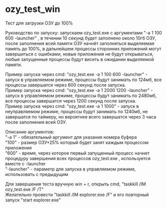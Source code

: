 # ozy_test_win
Тест для загрузки ОЗУ до 100%<br/>

Руководство по запуску: запускаем ozy_test.exe с аргументами "-a 1 100 600 -launcher" , в течении 10 секунд будет заполнено около 10гб ОЗУ, после заполнения всей памяти ОЗУ начнёт заполняться выделяемая память до 100%, в дальнейшем процессы сторонних приложений могут завершиться с ошибками, новые приложения не будут открываться, любые запущенные процессы будут висеть в ожидании выделяемой памяти. <br/>

Пример запуска через cmd: "ozy_test.exe -a 1 100 600 -launcher" - запуск в управляемом режиме, процессы будут занимать по 124мб, все процессы завершатся через 600 секунд после запуска. <br/>
Пример запуска через cmd: "ozy_test.exe -a 1 2000 1200 -launcher" - запуск в управляемом режиме, процессы будут занимать по 2480мб, все процессы завершатся через 1200 секунд после запуска. <br/>
Пример запуска через cmd: "ozy_test.exe -a 1 1000" - запуск в неуправляемом режиме, процессы будут занимать по 1240мб, не завершатся по таймеру, но вероятнее всего завершатся через 3 часа после заполнения всей ОЗУ. <br/>

Описание аргументов: <br/>
"-a 1" - обязательный аргумент для указания номера буфера <br/>
"100" - размер ОЗУ+25% который будет занят каждым процессом приложения <br/>
"600" - время, через которое первый запущенный процесс начнет процедуру завершения всех процессов ozy_test.exe , используется вместе с -launcher <br/>
"-launcher" - параметр для запуска в управляемом режиме, использовать с предыдущим <br/>

Для завершения теста вручную win + r, открыть cmd, "taskkill /IM ozy_test.exe /F /T"<br/>
Желательно провести "taskkill /IM explorer.exe /F" и его повторный запуск "start explorer.exe"<br/>
